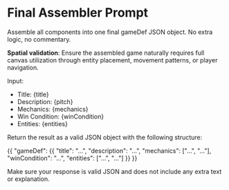 # Final Assembler Prompt

Assemble all components into one final gameDef JSON object. No extra logic, no commentary.

**Spatial validation**: Ensure the assembled game naturally requires full canvas utilization through entity placement, movement patterns, or player navigation.

Input:
- Title: {title}
- Description: {pitch}
- Mechanics: {mechanics}
- Win Condition: {winCondition}
- Entities: {entities}

Return the result as a valid JSON object with the following structure:

{{
  "gameDef": {{
    "title": "...",
    "description": "...",
    "mechanics": ["...", "..."],
    "winCondition": "...",
    "entities": ["...", "..."]
  }}
}}

Make sure your response is valid JSON and does not include any extra text or explanation.